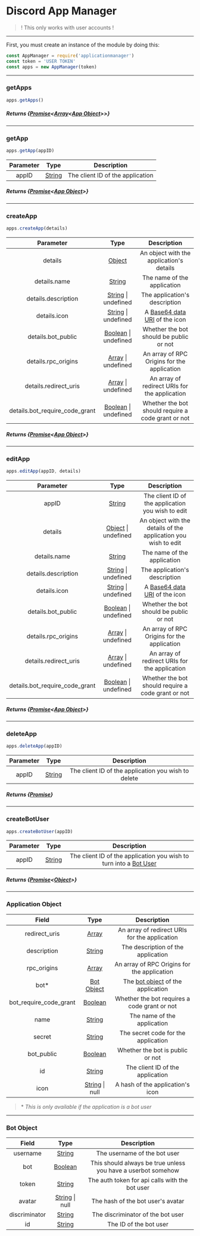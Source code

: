 # Discord App Manager
> ! This only works with user accounts !

---

First, you must create an instance of the module by doing this:
```js
const AppManager = require('applicationmanager')
const token = 'USER TOKEN'
const apps = new AppManager(token)
```

---

### getApps

```js
apps.getApps()
```

##### Returns {[Promise](https://developer.mozilla.org/en-US/docs/Web/JavaScript/Reference/Global_Objects/Promise)<[Array](https://developer.mozilla.org/en-US/docs/Web/JavaScript/Reference/Global_Objects/Array)<[App Object](https://github.com/Vap0r1ze/applicationmanager/blob/master/README.md#application-object)>>}

---

### getApp

```js
apps.getApp(appID)
```
| Parameter | Type | Description |
| :---: | :---: | :---: |
| appID | [String](https://developer.mozilla.org/en-US/docs/Web/JavaScript/Reference/Global_Objects/String) | The client ID of the application |

##### Returns {[Promise](https://developer.mozilla.org/en-US/docs/Web/JavaScript/Reference/Global_Objects/Promise)<[App Object](https://github.com/Vap0r1ze/applicationmanager/blob/master/README.md#application-object)>}

---

### createApp

```js
apps.createApp(details)
```
| Parameter | Type | Description |
| :---: | :---: | :---: |
| details | [Object](https://developer.mozilla.org/en-US/docs/Web/JavaScript/Reference/Global_Objects/Object) | An object with the application's details |
| details.name | [String](https://developer.mozilla.org/en-US/docs/Web/JavaScript/Reference/Global_Objects/String) | The name of the application |
| details.description | [String](https://developer.mozilla.org/en-US/docs/Web/JavaScript/Reference/Global_Objects/String) \| undefined | The application's description |
| details.icon | [String](https://developer.mozilla.org/en-US/docs/Web/JavaScript/Reference/Global_Objects/String) \| undefined | A [Base64 data URI](https://i.imgur.com/1kizQVO.png) of the icon |
| details.bot_public | [Boolean](https://developer.mozilla.org/en-US/docs/Web/JavaScript/Reference/Global_Objects/Boolean) \| undefined | Whether the bot should be public or not |
| details.rpc_origins | [Array](https://developer.mozilla.org/en-US/docs/Web/JavaScript/Reference/Global_Objects/Array) \| undefined | An array of RPC Origins for the application |
| details.redirect_uris | [Array](https://developer.mozilla.org/en-US/docs/Web/JavaScript/Reference/Global_Objects/Array) \| undefined | An array of redirect URIs for the application |
| details.bot_require_code_grant | [Boolean](https://developer.mozilla.org/en-US/docs/Web/JavaScript/Reference/Global_Objects/Boolean) \| undefined | Whether the bot should require a code grant or not |

##### Returns {[Promise](https://developer.mozilla.org/en-US/docs/Web/JavaScript/Reference/Global_Objects/Promise)<[App Object](https://github.com/Vap0r1ze/applicationmanager/blob/master/README.md#application-object)>}

---

### editApp

```js
apps.editApp(appID, details)
```
| Parameter | Type | Description |
| :---: | :---: | :---: |
| appID | [String](https://developer.mozilla.org/en-US/docs/Web/JavaScript/Reference/Global_Objects/String) | The client ID of the application you wish to edit |
| details | [Object](https://developer.mozilla.org/en-US/docs/Web/JavaScript/Reference/Global_Objects/Object) \| undefined | An object with the details of the application you wish to edit |
| details.name | [String](https://developer.mozilla.org/en-US/docs/Web/JavaScript/Reference/Global_Objects/String) | The name of the application |
| details.description | [String](https://developer.mozilla.org/en-US/docs/Web/JavaScript/Reference/Global_Objects/String) \| undefined | The application's description |
| details.icon | [String](https://developer.mozilla.org/en-US/docs/Web/JavaScript/Reference/Global_Objects/String) \| undefined | A [Base64 data URI](https://i.imgur.com/1kizQVO.png) of the icon |
| details.bot_public | [Boolean](https://developer.mozilla.org/en-US/docs/Web/JavaScript/Reference/Global_Objects/Boolean) \| undefined | Whether the bot should be public or not |
| details.rpc_origins | [Array](https://developer.mozilla.org/en-US/docs/Web/JavaScript/Reference/Global_Objects/Array) \| undefined | An array of RPC Origins for the application |
| details.redirect_uris | [Array](https://developer.mozilla.org/en-US/docs/Web/JavaScript/Reference/Global_Objects/Array) \| undefined | An array of redirect URIs for the application |
| details.bot_require_code_grant | [Boolean](https://developer.mozilla.org/en-US/docs/Web/JavaScript/Reference/Global_Objects/Boolean) \| undefined | Whether the bot should require a code grant or not |

##### Returns {[Promise](https://developer.mozilla.org/en-US/docs/Web/JavaScript/Reference/Global_Objects/Promise)<[App Object](https://github.com/Vap0r1ze/applicationmanager/blob/master/README.md#application-object)>}

---

### deleteApp

```js
apps.deleteApp(appID)
```
| Parameter | Type | Description |
| :---: | :---: | :---: |
| appID | [String](https://developer.mozilla.org/en-US/docs/Web/JavaScript/Reference/Global_Objects/String) | The client ID of the application you wish to delete |

##### Returns {[Promise](https://developer.mozilla.org/en-US/docs/Web/JavaScript/Reference/Global_Objects/Promise)<null>}

---

### createBotUser

```js
apps.createBotUser(appID)
```
| Parameter | Type | Description |
| :---: | :---: | :---: |
| appID | [String](https://developer.mozilla.org/en-US/docs/Web/JavaScript/Reference/Global_Objects/String) | The client ID of the application you wish to turn into a [Bot User](https://blog.discordapp.com/the-robot-revolution-has-unofficially-begun/) |

##### Returns {[Promise](https://developer.mozilla.org/en-US/docs/Web/JavaScript/Reference/Global_Objects/Promise)<[Object](https://developer.mozilla.org/en-US/docs/Web/JavaScript/Reference/Global_Objects/Object)>}



---



### Application Object
| Field | Type | Description |
| :---: | :---: | :---: |
| redirect_uris | [Array](https://developer.mozilla.org/en-US/docs/Web/JavaScript/Reference/Global_Objects/Array) | An array of redirect URIs for the application |
| description | [String](https://developer.mozilla.org/en-US/docs/Web/JavaScript/Reference/Global_Objects/String) | The description of the application |
| rpc_origins | [Array](https://developer.mozilla.org/en-US/docs/Web/JavaScript/Reference/Global_Objects/Array) | An array of RPC Origins for the application |
| bot\* | [Bot Object](https://github.com/Vap0r1ze/applicationmanager/blob/master/README.md#bot-object) | The [bot object](https://github.com/Vap0r1ze/applicationmanager/blob/master/README.md#bot-object) of the application |
| bot_require_code_grant | [Boolean](https://developer.mozilla.org/en-US/docs/Web/JavaScript/Reference/Global_Objects/Boolean) | Whether the bot requires a code grant or not |
| name | [String](https://developer.mozilla.org/en-US/docs/Web/JavaScript/Reference/Global_Objects/String) | The name of the application |
| secret | [String](https://developer.mozilla.org/en-US/docs/Web/JavaScript/Reference/Global_Objects/String) | The secret code for the application |
| bot_public | [Boolean](https://developer.mozilla.org/en-US/docs/Web/JavaScript/Reference/Global_Objects/Boolean) | Whether the bot is public or not |
| id | [String](https://developer.mozilla.org/en-US/docs/Web/JavaScript/Reference/Global_Objects/String) | The client ID of the application |
| icon | [String](https://developer.mozilla.org/en-US/docs/Web/JavaScript/Reference/Global_Objects/String) \| null | A hash of the application's icon |

> \* *This is only available if the application is a bot user*



---



### Bot Object

| Field | Type | Description |
| :---: | :---: | :---: |
| username | [String](https://developer.mozilla.org/en-US/docs/Web/JavaScript/Reference/Global_Objects/String) | The username of the bot user |
| bot | [Boolean](https://developer.mozilla.org/en-US/docs/Web/JavaScript/Reference/Global_Objects/Boolean) | This should always be true unless you have a userbot somehow |
| token | [String](https://developer.mozilla.org/en-US/docs/Web/JavaScript/Reference/Global_Objects/String) | The auth token for api calls with the bot user |
| avatar | [String](https://developer.mozilla.org/en-US/docs/Web/JavaScript/Reference/Global_Objects/String) \| null | The hash of the bot user's avatar |
| discriminator | [String](https://developer.mozilla.org/en-US/docs/Web/JavaScript/Reference/Global_Objects/String) | The discriminator of the bot user |
| id | [String](https://developer.mozilla.org/en-US/docs/Web/JavaScript/Reference/Global_Objects/String) | The ID of the bot user |
